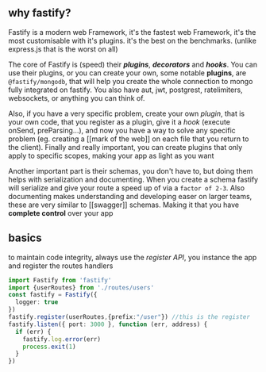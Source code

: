 ## why fastify?
Fastify is a modern web Framework, it's the fastest web Framework, it's the most customisable with it's plugins. it's the best on the benchmarks. (unlike express.js that is the worst on all)

The core of Fastify is (speed) their **_plugins_**, **_decorators_** and **_hooks_**. You can use their plugins, or you can create your own, some notable **plugins**, are `@fastify/mongodb`, that will help you create the whole connection to mongo fully integrated on fastify. You also have aut, jwt, postgrest, ratelimiters, websockets, or anything you can think of.

Also, if you have a very specific problem, create your own *plugin*, that is your own code, that you register as a plugin, give it a *hook* (execute onSend, preParsing...), and now you have a way to solve any specific problem (eg. creating a [[mark of the web]] on each file that you return to the client). Finally and really important, you can create plugins that only apply to specific scopes, making your app as light as you want

Another important part is their schemas, you don't have to, but doing them helps with serialization and documenting. When you create a schema fastify will serialize and give your route a speed up of via a `factor of 2-3`. Also documenting makes understanding and developing easer on larger teams, these are very similar to [[swagger]] schemas. Making it that you have **complete control** over your app


## basics

to maintain code integrity, always use the *register API*, you instance the app and register the routes handlers
```typescript
import Fastify from 'fastify'
import {userRoutes} from './routes/users'
const fastify = Fastify({
  logger: true
})
fastify.register(userRoutes,{prefix:"/user"}) //this is the register
fastify.listen({ port: 3000 }, function (err, address) {
  if (err) {
    fastify.log.error(err)
    process.exit(1)
  }
})
```